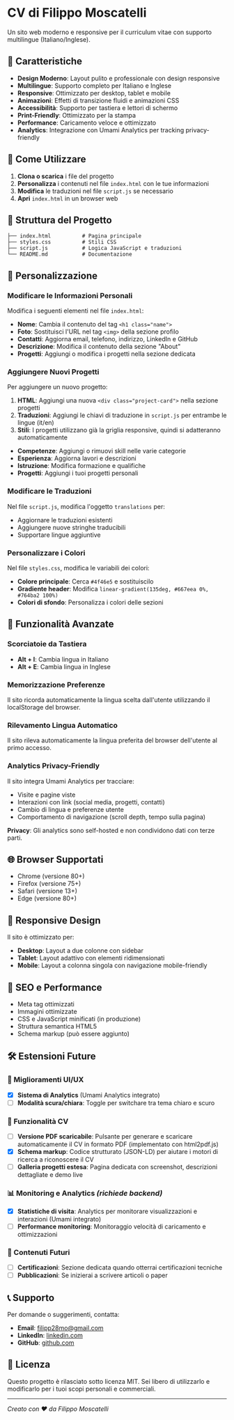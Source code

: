 # CV di Filippo Moscatelli

Un sito web moderno e responsive per il curriculum vitae con supporto multilingue (Italiano/Inglese).

## 🌟 Caratteristiche

- **Design Moderno**: Layout pulito e professionale con design responsive
- **Multilingue**: Supporto completo per Italiano e Inglese
- **Responsive**: Ottimizzato per desktop, tablet e mobile
- **Animazioni**: Effetti di transizione fluidi e animazioni CSS
- **Accessibilità**: Supporto per tastiera e lettori di schermo
- **Print-Friendly**: Ottimizzato per la stampa
- **Performance**: Caricamento veloce e ottimizzato
- **Analytics**: Integrazione con Umami Analytics per tracking privacy-friendly

## 🚀 Come Utilizzare

1. **Clona o scarica** i file del progetto
2. **Personalizza** i contenuti nel file `index.html` con le tue informazioni
3. **Modifica** le traduzioni nel file `script.js` se necessario
4. **Apri** `index.html` in un browser web

## 📁 Struttura del Progetto

```
├── index.html          # Pagina principale
├── styles.css          # Stili CSS
├── script.js           # Logica JavaScript e traduzioni
└── README.md           # Documentazione
```

## 🎨 Personalizzazione

### Modificare le Informazioni Personali

Modifica i seguenti elementi nel file `index.html`:

- **Nome**: Cambia il contenuto del tag `<h1 class="name">`
- **Foto**: Sostituisci l'URL nel tag `<img>` della sezione profilo
- **Contatti**: Aggiorna email, telefono, indirizzo, LinkedIn e GitHub
- **Descrizione**: Modifica il contenuto della sezione "About"
- **Progetti**: Aggiungi o modifica i progetti nella sezione dedicata

### Aggiungere Nuovi Progetti

Per aggiungere un nuovo progetto:

1. **HTML**: Aggiungi una nuova `<div class="project-card">` nella sezione progetti
2. **Traduzioni**: Aggiungi le chiavi di traduzione in `script.js` per entrambe le lingue (it/en)
3. **Stili**: I progetti utilizzano già la griglia responsive, quindi si adatteranno automaticamente

- **Competenze**: Aggiungi o rimuovi skill nelle varie categorie
- **Esperienza**: Aggiorna lavori e descrizioni
- **Istruzione**: Modifica formazione e qualifiche
- **Progetti**: Aggiungi i tuoi progetti personali

### Modificare le Traduzioni

Nel file `script.js`, modifica l'oggetto `translations` per:

- Aggiornare le traduzioni esistenti
- Aggiungere nuove stringhe traducibili
- Supportare lingue aggiuntive

### Personalizzare i Colori

Nel file `styles.css`, modifica le variabili dei colori:

- **Colore principale**: Cerca `#4f46e5` e sostituiscilo
- **Gradiente header**: Modifica `linear-gradient(135deg, #667eea 0%, #764ba2 100%)`
- **Colori di sfondo**: Personalizza i colori delle sezioni

## 🔧 Funzionalità Avanzate

### Scorciatoie da Tastiera

- **Alt + I**: Cambia lingua in Italiano
- **Alt + E**: Cambia lingua in Inglese

### Memorizzazione Preferenze

Il sito ricorda automaticamente la lingua scelta dall'utente utilizzando il localStorage del browser.

### Rilevamento Lingua Automatico

Il sito rileva automaticamente la lingua preferita del browser dell'utente al primo accesso.

### Analytics Privacy-Friendly

Il sito integra Umami Analytics per tracciare:

- Visite e pagine viste
- Interazioni con link (social media, progetti, contatti)
- Cambio di lingua e preferenze utente
- Comportamento di navigazione (scroll depth, tempo sulla pagina)

**Privacy**: Gli analytics sono self-hosted e non condividono dati con terze parti.

## 🌐 Browser Supportati

- Chrome (versione 80+)
- Firefox (versione 75+)
- Safari (versione 13+)
- Edge (versione 80+)

## 📱 Responsive Design

Il sito è ottimizzato per:

- **Desktop**: Layout a due colonne con sidebar
- **Tablet**: Layout adattivo con elementi ridimensionati
- **Mobile**: Layout a colonna singola con navigazione mobile-friendly

## 🎯 SEO e Performance

- Meta tag ottimizzati
- Immagini ottimizzate
- CSS e JavaScript minificati (in produzione)
- Struttura semantica HTML5
- Schema markup (può essere aggiunto)

## 🛠️ Estensioni Future

### 🎨 Miglioramenti UI/UX

- [x] **Sistema di Analytics** (Umami Analytics integrato)
- [ ] **Modalità scura/chiara**: Toggle per switchare tra tema chiaro e scuro

### 📄 Funzionalità CV

- [ ] **Versione PDF scaricabile**: Pulsante per generare e scaricare automaticamente il CV in formato PDF (implementato con html2pdf.js)
- [x] **Schema markup**: Codice strutturato (JSON-LD) per aiutare i motori di ricerca a riconoscere il CV
- [ ] **Galleria progetti estesa**: Pagina dedicata con screenshot, descrizioni dettagliate e demo live

### 📊 Monitoring e Analytics _(richiede backend)_

- [x] **Statistiche di visita**: Analytics per monitorare visualizzazioni e interazioni (Umami integrato)
- [ ] **Performance monitoring**: Monitoraggio velocità di caricamento e ottimizzazioni

### 📝 Contenuti Futuri

- [ ] **Certificazioni**: Sezione dedicata quando otterrai certificazioni tecniche
- [ ] **Pubblicazioni**: Se inizierai a scrivere articoli o paper

## 📞 Supporto

Per domande o suggerimenti, contatta:

- **Email**: filipp28mo@gmail.com
- **LinkedIn**: [linkedin.com](https://www.linkedin.com/in/filippo-moscatelli-52b566202/)
- **GitHub**: [github.com](https://github.com/filippogrande)

## 📄 Licenza

Questo progetto è rilasciato sotto licenza MIT. Sei libero di utilizzarlo e modificarlo per i tuoi scopi personali e commerciali.

---

_Creato con ❤️ da Filippo Moscatelli_
